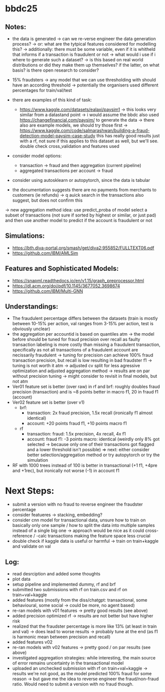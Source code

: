 # bbdc25


## Notes:
- the data is generated 
    -> can we re-verse engineer the data generation process?
        -> or: what are the tytpical features considered for modelling this?
        -> additionally: there must be some variable, even if it is whitheld that informs if a transaction is fraudulent or not -> what would i use if i where to generate such a dataset?
    -> is this based on real world distributions or did they make them up themselves? if the latter, on what basis? is there open research to consider?

- 15% fraudsters -> any model that we can use thresholding with should have an according threshold
    -> potentially the organisers used different percentages for train/val/test 

- there are examples of this kind of task:
    - https://www.kaggle.com/datasets/ealaxi/paysim1 -> this looks very similar from a datastand point -> i would assume the bbdc also used https://changefinancial.com/paysim/ to generate the data
       -> there also are example models, we should try those first
            -> https://www.kaggle.com/code/salmarashwan/building-a-fraud-detection-model-paysim-case-study this has really good results just with a rf, not sure if this applies to this dataset as well, but we'll see. double check cross_validation and features used

- consider model options:
    - transaction -> fraud and then aggregation (current pipeline)
    - aggregated transactions per account -> fraud

- consider using autosklearn or autopytorch, since the data is tabular

- the documentation suggests there are no payments from merchants to customers (ie refunds) -> q auick search in the transactions also suggest, but does not confirm this

-> new aggregation method idea: use predict_proba of model select a subset of transactions (not sure if sorted by highest or similar, or just pad) and then use another model to predict if the account is fraudulent or not

## Simulations:
- https://bth.diva-portal.org/smash/get/diva2:955852/FULLTEXT06.pdf
- https://github.com/IBM/AMLSim

## Features and Sophisticated Models:
- https://snapml.readthedocs.io/en/v1.15/graph_preprocessor.html
- https://dl.acm.org/doi/pdf/10.1145/3677052.3698674
- https://github.com/IBM/Multi-GNN

## Understandings:
- The fraudulent percentage differs between the datasets (train is mostly between 10-15% per action, val ranges from 3-15% per action, test is obviously unclear)
- the aggregation per accountid is based on quantiles atm -> the model before should be tuned for fraud precision over recall as faulty transaction labeling is more costly than missing a fraudulent transaction, specifically as not all transactions of a fraudulent account are necissarily fraudulent
    -> tuning for precision can achieve 100% fraud transaction precision, but recall is low resulting in bad fraudster f1 -> tuning is not worth it atm
    -> adjusted cv split for less agressive optimization and adjusted aggregation method -> results are on par without precision tuning -> might consider to revisit in final models, but not atm
- Ver01 feature set is better (over raw) in rf and brf: roughly doubles fraud precision (transaction) and is ~8 points better in macro f1, 20 in fraud f1 (account)
- Ver02 feature set is better (over v1)
    - brf: 
        - transaction: 2x fraud precision, 1.5x recall (ironically f1 almost identical)
        - account: +20 points fraud f1, +10 points macro f1
    - rf 
        - transaction: fraud: 1.5x precision, 4x recall, 4x f1
        - account: fraud f1: -3 points macro: identical (weirdly only 8% got selected -> because only one of their transactions got flagged and a lower threshold isn't possible)
    => next: either consider better selection/aggregation method or try autopytorch or try the simulation
- RF with 1000 trees instead of 100 is better in transactional (+1 f1, +4pre and +1rec), but ironically not worse (-1) in account f1

# Next Steps:
- submit a version with no fraud to reverse engineer the fraudster percentage
- consider featueres -> stacking, embedding?
- consider cnn model for transactional data, unsure how to train on basically only one sample / how to split the data into multiple samples instead of a single big one -> approach would be nice as it could cross-reference / -calc transactions making the feature space less crucial
- double check if kaggle data is useful or harmful -> train on train+kaggle and validate on val 


## Log:
- read desrciption and added some thoughts
- plot data
- setup pipeline and implemented dummy, rf and brf
- submitted two submissions with rf on train.csv and rf on train+val+kaggle
- added features (mostly from the diss/chatgpt: transactional, some behavioural, some social -> could be more, no agent based)
- re-ran models with v01 features -> pretty good results (see above)
- added precision optimized rf -> results are not better but have higher risk
- realized that the fraudster percentage is more like 13% (at least in train and val) -> does lead to worse results -> probably tune at the end (as f1 is harmonic mean between precision and recall)
- added features v02
- re-ran models with v02 features -> pretty good / on par results (see above)
- investigated aggregation strategies: while interesting, the main source of error remains uncertainty in the transactional model
- uploaded an unchecked submission with rf on train+val+kaggle -> results we're not good, as the model predicted 100% fraud for some reason -> but gave me the idea to reverse engineer the fraud/non-fraud ratio. Would need to submit a version with no fraud though.

